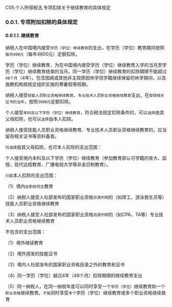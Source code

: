 C05.个人所得税法.专项扣除关于继续教育的具体规定

### 0.0.1. 专项附加扣除的具体规定

#### 0.0.1.1. 继续教育

纳税人在中国境内接受`学历（学位）继续教育`的支出，在学历（学位）教育期间按照`每月400元`（每年4800元）定额扣除。

学历（学位）继续教育，为在中国境内接受学历（学位）继续教育入学的当月至学历（学位）继续教育结束的当月。同一学历（学位）继续教育的扣除期限不能超过`48个月`（4年）。包含因病或其他非主观原因休学但学籍继续保留的休学期间，以及施教机构按规定组织实施的寒暑假等假期。

纳税人接受`技能人员职业资格继续教育`、`专业技术人员职业资格继续教育`支出，在`取得相关证书的当年`，按照`3600元`定额扣除。

个人接受`本科及以下学历（学位）继续教育`，符合税法规定扣除条件的，可以`选择`由其父母扣除，也可以`选择`由本人扣除。

纳税人接受技能人员职业资格继续教育、专业技术人员职业资格继续教育的，应当留存相关证书等资料备查。

`可选择`由其父母扣除，也可本人扣除的支出范围：

个人接受境内本科及以下学历（学位）继续教育（参加教育部认可学籍的夜大、函授，现代远程教育、广播电视大学等非金日制教育）。

`只能`本人扣除的支出范围：

（1）境内`在职研究生`教育

（2）纳税人接受人社部发布的国家职业资格`目录列明`的（如焊工、游泳救生员等）技能人员职业资格继续教育

（3）纳税人接受人社部发布的国家职业资格`目录列明`的（如CPA、TA等）专业技术人员职业资格继续教育

不包含的支出范围：

（1）境外继续教育

（2）境外颁发的技能证书

（3）境内人社部发布的国家职业资格目录之外的教育和证书

（4）同一学历（学位）越过4年（48个月）扣除期限的继续教育支出

（5）同一纳税人，在同一纳税年度可以同时享受一个`学历（学位）`继续教育和一个`职业资格`继续教育。`不能`同时享受`多个`学历（学位）继续教育或多个职业资格继续救育
